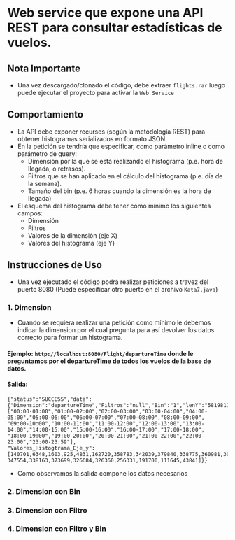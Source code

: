# Web service que expone una API REST para consultar estadísticas de vuelos.
## Nota Importante
- Una vez descargado/clonado el código, debe extraer ```flights.rar``` luego puede ejecutar el proyecto para activar la ```Web Service```
## Comportamiento
- La API debe exponer recursos (según la metodología REST) para obtener histogramas
serializados en formato JSON.
- En la petición se tendría que especificar, como parámetro inline o como parámetro de
query:
  - Dimensión por la que se está realizando el histograma (p.e. hora de llegada, o
retrasos). 
  - Filtros que se han aplicado en el cálculo del histograma (p.e. día de la semana).
  - Tamaño del bin (p.e. 6 horas cuando la dimensión es la hora de llegada)
- El esquema del histograma debe tener como mínimo los siguientes campos:
  - Dimensión
  - Filtros
  - Valores de la dimensión (eje X)
  - Valores del histograma (eje Y)

## Instrucciones de Uso
- Una vez ejecutado el código podrá realizar peticiones a travez del puerto 8080 (Puede especificar otro puerto en el archivo ```Kata7.java```)
### 1. Dimension
- Cuando se requiera realizar una petición como mínimo le debemos indicar la dimension por el cual pregunta para así devolver los datos correcto para formar un histograma.
#### Ejemplo: ```http://localhost:8080/Flight/departureTime``` donde le preguntamos por el departureTime de todos los vuelos de la base de datos.
#### Salida: 
```
{"status":"SUCCESS","data":{"Dimension":"departureTime","Filtros":"null","Bin":"1","lenY":"5819811","Valores_Dimension_Eje_x":
["00:00-01:00","01:00-02:00","02:00-03:00","03:00-04:00","04:00-05:00","05:00-06:00","06:00-07:00","07:00-08:00","08:00-09:00",
"09:00-10:00","10:00-11:00","11:00-12:00","12:00-13:00","13:00-14:00","14:00-15:00","15:00-16:00","16:00-17:00","17:00-18:00",
"18:00-19:00","19:00-20:00","20:00-21:00","21:00-22:00","22:00-23:00","23:00-23:59"],
"Valores_Histogtrama_Eje_y":[140701,6348,1603,925,4831,162720,358783,342039,379840,338775,360981,362215,348348,354289,341436,
347554,338163,373699,326684,326360,256331,191700,111645,43841]}}
```
- Como observamos la salida compone los datos necesarios

### 2. Dimension con Bin
### 3. Dimension con Filtro
### 4. Dimension con Filtro y Bin
